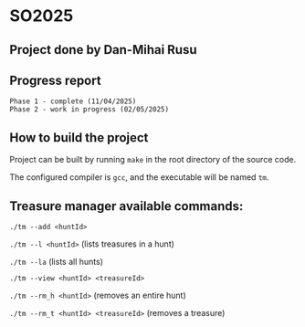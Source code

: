 # SO2025

## Project done by Dan-Mihai Rusu

## Progress report

    Phase 1 - complete (11/04/2025)
    Phase 2 - work in progress (02/05/2025)


## How to build the project

Project can be built by running `make` in the root directory of the source code.

The configured compiler is `gcc`, and the executable will be named `tm`.

## Treasure manager available commands:

`./tm --add <huntId>`

`./tm --l <huntId>` (lists treasures in a hunt)

`./tm --la` (lists all hunts)

`./tm --view <huntId> <treasureId>`

`./tm --rm_h <huntId>` (removes an entire hunt)

`./tm --rm_t <huntId> <treasureId>` (removes a treasure)